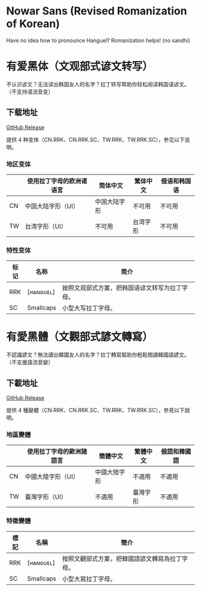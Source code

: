 # Nowar Sans (Revised Romanization of Korean)

Have no idea how to pronounce Hanguel? Romanization helps! (no sandhi)

# 有爱黑体（文观部式谚文转写）

不认识谚文？无法读出韩国友人的名字？拉丁转写帮助你轻松阅读韩国语谚文。（不支持语流音变）

## 下载地址

[GitHub Release](https://github.com/nowar-fonts/Nowar-Sans-RRK/releases)

提供 4 种变体（CN.RRK、CN.RRK.SC、TW.RRK、TW.RRK.SC），参见以下说明。

### 地区变体

|    | 使用拉丁字母的欧洲诸语言 | 简体中文     | 繁体中文 | 俄语和韩国语 |
| -- | ------------------------ | ------------ | -------- | ------------ |
| CN | 中国大陆字形（UI）       | 中国大陆字形 | 不可用   | 不可用       |
| TW | 台湾字形（UI）           | 不可用       | 台湾字形 | 不可用       |

### 特性变体

| 标记 | 名称      | 简介                                          |
| ---- | --------- | --------------------------------------------- |
| RRK  | [ʜᴀɴɢᴜᴇʟ] | 按照文观部式方案，把韩国语谚文转写为拉丁字母。|
| SC   | Smallcaps | 小型大写拉丁字母。                            |

# 有愛黑體（文觀部式諺文轉寫）

不認識諺文？無法讀出韓國友人的名字？拉丁轉寫幫助你輕鬆閲讀韓國語諺文。（不支援語流音變）

## 下載地址

[GitHub Release](https://github.com/nowar-fonts/Nowar-Sans-RRK/releases)

提供 4 種變體（CN.RRK、CN.RRK.SC、TW.RRK、TW.RRK.SC），參見以下說明。

### 地區變體

|    | 使用拉丁字母的歐洲諸語言 | 簡體中文     | 繁體中文 | 俄語和韓國語 |
| -- | ------------------------ | ------------ | -------- | ------------ |
| CN | 中國大陸字形（UI）       | 中國大陸字形 | 不適用   | 不適用       |
| TW | 臺灣字形（UI）           | 不適用       | 臺灣字形 | 不適用       |

### 特徵變體

| 標記 | 名稱      | 簡介                                          |
| ---- | --------- | --------------------------------------------- |
| RRK  | [ʜᴀɴɢᴜᴇʟ] | 按照文觀部式方案，把韓國語諺文轉寫為拉丁字母。|
| SC   | Smallcaps | 小型大寫拉丁字母。                            |

